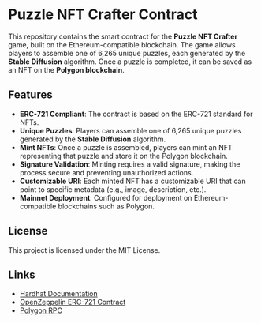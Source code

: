 # Puzzle NFT Crafter Contract

This repository contains the smart contract for the **Puzzle NFT Crafter** game, built on the Ethereum-compatible blockchain. The game allows players to assemble one of 6,265 unique puzzles, each generated by the **Stable Diffusion** algorithm. Once a puzzle is completed, it can be saved as an NFT on the **Polygon blockchain**.

## Features

- **ERC-721 Compliant**: The contract is based on the ERC-721 standard for NFTs.
- **Unique Puzzles**: Players can assemble one of 6,265 unique puzzles generated by the **Stable Diffusion** algorithm.
- **Mint NFTs**: Once a puzzle is assembled, players can mint an NFT representing that puzzle and store it on the Polygon blockchain.
- **Signature Validation**: Minting requires a valid signature, making the process secure and preventing unauthorized actions.
- **Customizable URI**: Each minted NFT has a customizable URI that can point to specific metadata (e.g., image, description, etc.).
- **Mainnet Deployment**: Configured for deployment on Ethereum-compatible blockchains such as Polygon.

## License

This project is licensed under the MIT License.

## Links

- [Hardhat Documentation](https://hardhat.org/docs)
- [OpenZeppelin ERC-721 Contract](https://openzeppelin.com/contracts/)
- [Polygon RPC](https://polygon.technology/)